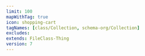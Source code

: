 ```yaml
---
limit: 100
mapWithTag: true
icon: shopping-cart
tagNames: [class/Collection, schema-org/Collection]
excludes: 
extends: FileClass-Thing
version: 7
---
```

